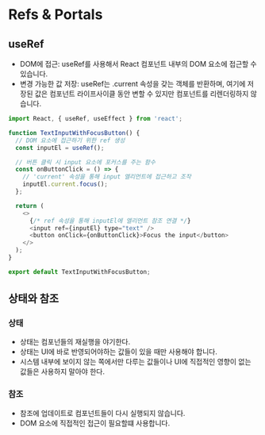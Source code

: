 # Refs & Portals
## useRef
* DOM에 접근: useRef를 사용해서 React 컴포넌트 내부의 DOM 요소에 접근할 수 있습니다.
* 변경 가능한 값 저장: useRef는 .current 속성을 갖는 객체를 반환하며, 여기에 저장된 값은 컴포넌트 라이프사이클 동안 변할 수 있지만 컴포넌트를 리렌더링하지 않습니다.
```javascript
import React, { useRef, useEffect } from 'react';

function TextInputWithFocusButton() {
  // DOM 요소에 접근하기 위한 ref 생성
  const inputEl = useRef();

  // 버튼 클릭 시 input 요소에 포커스를 주는 함수
  const onButtonClick = () => {
    // 'current' 속성을 통해 input 엘리먼트에 접근하고 조작
    inputEl.current.focus();
  };

  return (
    <>
      {/* ref 속성을 통해 inputEl에 엘리먼트 참조 연결 */}
      <input ref={inputEl} type="text" />
      <button onClick={onButtonClick}>Focus the input</button>
    </>
  );
}

export default TextInputWithFocusButton;
```
## 상태와 참조
### 상태
* 상태는 컴포넌들의 재실행을 야기한다.
* 상태는 UI에 바로 반영되어야하는 값들이 있을 때만 사용해야 합니다.
* 시스템 내부에 보이지 않는 쪽에서만 다루는 값들이나 UI에 직접적인 영향이 없는 값들은 사용하지 말아야 한다.

### 참조
* 참조에 업데이트로 컴포넌트들이 다시 실행되지 않습니다.
* DOM 요소에 직접적인 접근이 필요할떄 사용합니다.